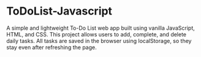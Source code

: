 # ToDoList-Javascript
A simple and lightweight To-Do List web app built using vanilla JavaScript, HTML, and CSS. This project allows users to add, complete, and delete daily tasks. All tasks are saved in the browser using localStorage, so they stay even after refreshing the page.
